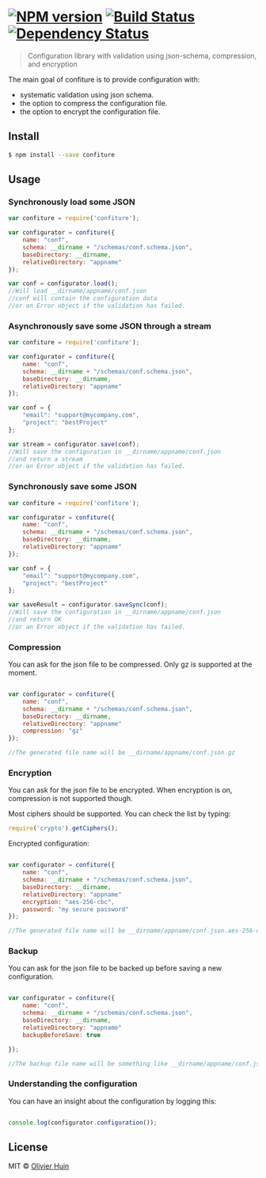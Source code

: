 #  [![NPM version][npm-image]][npm-url] [![Build Status][travis-image]][travis-url] [![Dependency Status][daviddm-url]][daviddm-image]

> Configuration library with validation using json-schema, compression, and encryption

The main goal of confiture is to provide configuration with:

 * systematic validation using json schema.
 * the option to compress the configuration file.
 * the option to encrypt the configuration file.


## Install

```sh
$ npm install --save confiture
```


## Usage

### Synchronously load some JSON

```js
var confiture = require('confiture');

var configurator = confiture({
    name: "conf",
    schema: __dirname + "/schemas/conf.schema.json",
    baseDirectory: __dirname,
    relativeDirectory: "appname"
});

var conf = configurator.load();
//Will load __dirname/appname/conf.json
//conf will contain the configuration data
//or an Error object if the validation has failed.

```

### Asynchronously save some JSON through a stream

```js
var confiture = require('confiture');

var configurator = confiture({
    name: "conf",
    schema: __dirname + "/schemas/conf.schema.json",
    baseDirectory: __dirname,
    relativeDirectory: "appname"
});

var conf = {
	"email": "support@mycompany.com",
	"project": "bestProject"
};

var stream = configurator.save(conf);
//Will save the configuration in __dirname/appname/conf.json
//and return a stream
//or an Error object if the validation has failed.
```
### Synchronously save some JSON

```js
var confiture = require('confiture');

var configurator = confiture({
    name: "conf",
    schema: __dirname + "/schemas/conf.schema.json",
    baseDirectory: __dirname,
    relativeDirectory: "appname"
});

var conf = {
	"email": "support@mycompany.com",
	"project": "bestProject"
};

var saveResult = configurator.saveSync(conf);
//Will save the configuration in __dirname/appname/conf.json
//and return OK
//or an Error object if the validation has failed.
```

### Compression

You can ask for the json file to be compressed.
Only gz is supported at the moment.

```js

var configurator = confiture({
    name: "conf",
    schema: __dirname + "/schemas/conf.schema.json",
    baseDirectory: __dirname,
    relativeDirectory: "appname"
    compression: "gz"
});

//The generated file name will be __dirname/appname/conf.json.gz

```

### Encryption

You can ask for the json file to be encrypted.
When encryption is on, compression is not supported though.

Most ciphers should be supported. You can check the list by typing:

```js
require('crypto').getCiphers();
```

Encrypted configuration:

```js

var configurator = confiture({
    name: "conf",
    schema: __dirname + "/schemas/conf.schema.json",
    baseDirectory: __dirname,
    relativeDirectory: "appname"
    encryption: "aes-256-cbc",
    password: "my secure password"
});

//The generated file name will be __dirname/appname/conf.json.aes-256-cbc

```

### Backup

You can ask for the json file to be backed up before saving a new configuration.

```js

var configurator = confiture({
    name: "conf",
    schema: __dirname + "/schemas/conf.schema.json",
    baseDirectory: __dirname,
    relativeDirectory: "appname"
    backupBeforeSave: true

});

//The backup file name will be something like __dirname/appname/conf.json.bak-2015-05-02T17:44:25+01:00

```

### Understanding the configuration

You can have an insight about the configuration by logging this:

```js

console.log(configurator.configuration());

```


## License

MIT © [Olivier Huin]()


[npm-url]: https://npmjs.org/package/confiture
[npm-image]: https://badge.fury.io/js/confiture.svg
[travis-url]: https://travis-ci.org/flarebyte/confiture
[travis-image]: https://travis-ci.org/flarebyte/confiture.svg?branch=master
[daviddm-url]: https://david-dm.org/flarebyte/confiture.svg?theme=shields.io
[daviddm-image]: https://david-dm.org/flarebyte/confiture
